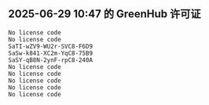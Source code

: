 ## 2025-06-29 10:47 的 GreenHub 许可证
```
No license code
No license code
SaTI-wZV9-WU2r-SVC8-F6D9
SaSw-k841-XC2m-YqC8-75B9
SaSY-qB8N-2ynF-rpC8-240A
No license code
No license code
No license code
No license code
No license code
```
